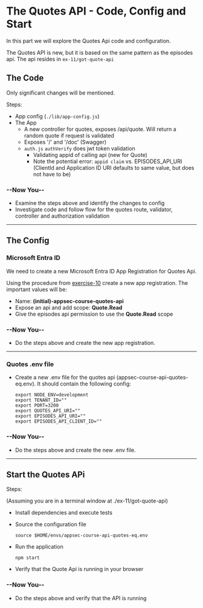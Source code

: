 # The Quotes API - Code, Config and Start

In this part we will explore the Quotes Api code and configuration.

The Quotes API is new, but it is based on the same pattern as the episodes api. The api resides in `ex-11/got-quote-api`

## The Code

Only significant changes will be mentioned.

Steps:

* App config (`./lib/app-config.js`)
* The App
  * A new controller for quotes, exposes /api/quote. Will return a random quote if request is validated
  * Exposes '/' and '/doc' (Swagger)
  * ```auth.js``` ```authVerify``` does jwt token validation
    * Validating appid of calling api (new for Quote)
    * Note the potential error: ```appid claim``` vs. EPISODES_API_URI  (ClientId and Application ID URI defaults to same value, but does not have to be)


### --Now You--

* Examine the steps above and identify the changes to config
* Investigate code and follow flow for the quotes route, validator, controller and authorization validation
  
---

## The Config

### Microsoft Entra ID

We need to create a new Microsoft Entra ID App Registration for Quotes Api.

Using the procedure from [exercise-10](../../ex-10/doc/registering_api_in_azure_ad.md) create a new app registration. The important values will be:
* Name: **(initial)-appsec-course-quotes-api**
* Expose an api and add scope: **Quote.Read**
* Give the episodes api permission to use the **Quote.Read** scope

### --Now You--

* Do the steps above and create the new app registration.

---
### Quotes .env file

* Create a new .env file for the quotes api (appsec-course-api-quotes-eq.env). It should contain the following config:

  ```shell
  export NODE_ENV=development
  export TENANT_ID=""
  export PORT=3200
  export QUOTES_API_URI=""
  export EPISODES_API_URI=""
  export EPISODES_API_CLIENT_ID=""
  ```

### --Now You--

* Do the steps above and create the new .env file.

---

## Start the Quotes APi

Steps:

(Assuming you are in a terminal window at ./ex-11/got-quote-api)

* Install dependencies and execute tests
* Source the configuration file

    ```shell
    source $HOME/envs/appsec-course-api-quotes-eq.env
    ```

* Run the application

    ```shell
    npm start 
    ```

* Verify that the Quote Api is running in your browser

### --Now You--

* Do the steps above and verify that the API is running

